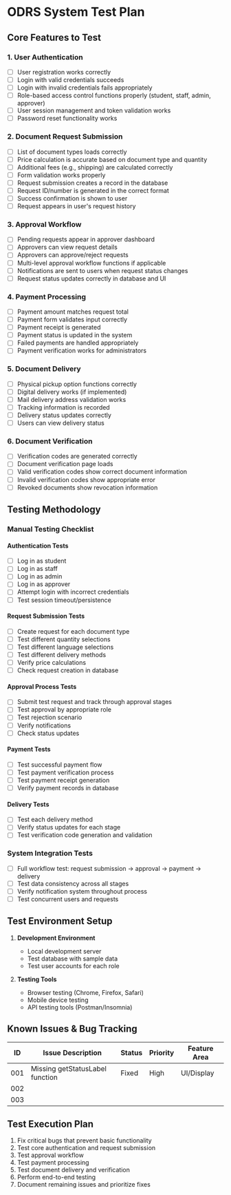 # ODRS System Test Plan

## Core Features to Test

### 1. User Authentication
- [ ] User registration works correctly
- [ ] Login with valid credentials succeeds
- [ ] Login with invalid credentials fails appropriately
- [ ] Role-based access control functions properly (student, staff, admin, approver)
- [ ] User session management and token validation works
- [ ] Password reset functionality works

### 2. Document Request Submission
- [ ] List of document types loads correctly
- [ ] Price calculation is accurate based on document type and quantity
- [ ] Additional fees (e.g., shipping) are calculated correctly
- [ ] Form validation works properly
- [ ] Request submission creates a record in the database
- [ ] Request ID/number is generated in the correct format
- [ ] Success confirmation is shown to user
- [ ] Request appears in user's request history

### 3. Approval Workflow
- [ ] Pending requests appear in approver dashboard
- [ ] Approvers can view request details
- [ ] Approvers can approve/reject requests
- [ ] Multi-level approval workflow functions if applicable
- [ ] Notifications are sent to users when request status changes
- [ ] Request status updates correctly in database and UI

### 4. Payment Processing
- [ ] Payment amount matches request total
- [ ] Payment form validates input correctly
- [ ] Payment receipt is generated
- [ ] Payment status is updated in the system
- [ ] Failed payments are handled appropriately
- [ ] Payment verification works for administrators

### 5. Document Delivery
- [ ] Physical pickup option functions correctly
- [ ] Digital delivery works (if implemented)
- [ ] Mail delivery address validation works
- [ ] Tracking information is recorded
- [ ] Delivery status updates correctly
- [ ] Users can view delivery status

### 6. Document Verification
- [ ] Verification codes are generated correctly
- [ ] Document verification page loads
- [ ] Valid verification codes show correct document information
- [ ] Invalid verification codes show appropriate error
- [ ] Revoked documents show revocation information

## Testing Methodology

### Manual Testing Checklist

#### Authentication Tests
- [ ] Log in as student
- [ ] Log in as staff
- [ ] Log in as admin
- [ ] Log in as approver
- [ ] Attempt login with incorrect credentials
- [ ] Test session timeout/persistence

#### Request Submission Tests
- [ ] Create request for each document type
- [ ] Test different quantity selections
- [ ] Test different language selections
- [ ] Test different delivery methods
- [ ] Verify price calculations
- [ ] Check request creation in database

#### Approval Process Tests
- [ ] Submit test request and track through approval stages
- [ ] Test approval by appropriate role
- [ ] Test rejection scenario
- [ ] Verify notifications
- [ ] Check status updates

#### Payment Tests
- [ ] Test successful payment flow
- [ ] Test payment verification process
- [ ] Test payment receipt generation
- [ ] Verify payment records in database

#### Delivery Tests
- [ ] Test each delivery method
- [ ] Verify status updates for each stage
- [ ] Test verification code generation and validation

### System Integration Tests
- [ ] Full workflow test: request submission → approval → payment → delivery
- [ ] Test data consistency across all stages
- [ ] Verify notification system throughout process
- [ ] Test concurrent users and requests

## Test Environment Setup

1. **Development Environment**
   - Local development server
   - Test database with sample data
   - Test user accounts for each role

2. **Testing Tools**
   - Browser testing (Chrome, Firefox, Safari)
   - Mobile device testing
   - API testing tools (Postman/Insomnia)

## Known Issues & Bug Tracking

| ID | Issue Description | Status | Priority | Feature Area |
|----|------------------|--------|----------|--------------|
| 001 | Missing getStatusLabel function | Fixed | High | UI/Display |
| 002 | | | | |
| 003 | | | | |

## Test Execution Plan

1. Fix critical bugs that prevent basic functionality
2. Test core authentication and request submission
3. Test approval workflow
4. Test payment processing
5. Test document delivery and verification
6. Perform end-to-end testing
7. Document remaining issues and prioritize fixes